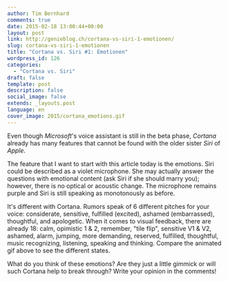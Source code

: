```yaml
---
author: Tim Bernhard
comments: true
date: 2015-02-18 13:00:44+00:00
layout: post
link: http://genieblog.ch/cortana-vs-siri-1-emotionen/
slug: cortana-vs-siri-1-emotionen
title: "Cortana vs. Siri #1: Emotionen"
wordpress_id: 126
categories:
  - "Cortana vs. Siri"
draft: false
template: post
description: false
social_image: false
extends: _layouts.post
language: en
cover_image: 2015/cortana_emotions.gif
---
```


Even though _Microsoft_'s voice assistant is still in the beta phase, _Cortana_ already has many features that cannot be found with the older sister _Siri_ of _Apple_.

The feature that I want to start with this article today is the emotions.
Siri could be described as a violet microphone.
She may actually answer the questions with emotional content (ask Siri if she should marry you); however, there is no optical or acoustic change.
The microphone remains purple and Siri is still speaking as monotonously as before.

It's different with Cortana.
Rumors speak of 6 different pitches for your voice: considerate, sensitive, fulfilled (excited), ashamed (embarrassed), thoughtful, and apologetic.
When it comes to visual feedback, there are already 18: calm, opimistic 1 & 2, remember, "tile flip", sensitive V1 & V2, ashamed, alarm, jumping, more demanding, reserved, fulfilled, thoughtful, music recognizing, listening, speaking and thinking.
Compare the animated gif above to see the different states.

What do you think of these emotions? Are they just a little gimmick or will such Cortana help to break through? Write your opinion in the comments!
